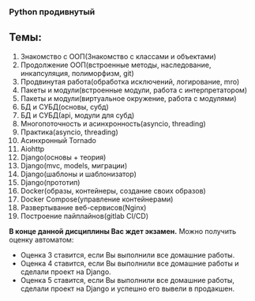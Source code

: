 ### Python продивнутый
## Темы:

1. Знакомство с ООП(Знакомство с классами и объектами)
2. Продолжение ООП(встроенные методы, наследование, инкапсуляция, полиморфизм, git)
3. Продвинутая работа(обработка исключений, логирование, mro)
4. Пакеты и модули(встроенные модули, работа с интерпретатором)
5. Пакеты и модули(виртуальное окружение, работа с модулями)
6. БД и СУБД(основы, субд)
7. БД и СУБД(api, модули для субд)
8. Многопоточность и асинхронность(asyncio, threading)
9. Практика(asyncio, threading)
10. Асинхронный Tornado
11. Aiohttp
12. Django(основы + теория)
13. Django(mvc, models, миграции)
14. Django(шаблоны и шаблонизатор)
15. Django(прототип)
16. Docker(образы, контейнеры, создание своих образов)
17. Docker Compose(управление контейнерами)
18. Развертывание веб-сервисов(Nginx)
19. Построение пайплайнов(gitlab CI/CD)


**В конце данной дисциплины Вас ждет экзамен.**
Можно получить оценку автоматом:
  * Оценка 3 ставится, если Вы выполнили все домашние работы.
  * Оценка 4 ставится, если Вы выполнили все домашние работы и сделали проект на Django.
  * Оценка 5 ставится, если Вы выполнили все домашние работы, сделали проект на Django и успешно его вывели в продакшен.
